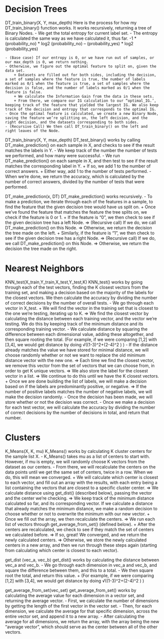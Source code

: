 # Decision Trees
DT_train_binary(X, Y, max_depth)
Here is the process for how my DT_train_binary() function works. It works recursively, returning a tree of Binary Nodes.
	- We get the total entropy for current label set.
	- The entropy is calculated the same way as we have calculated it, thus far. 
	-1 * (probability_no) * log2 (probability_no) – (probability_yes) * log2 (probability_yes)

	- (Base case) If our entropy is 0, or we have run out of samples, or our max_depth is 0, we return nothing.
	- Otherwise, we figure out the optimal feature to split on, given the data set.
		+ Datasets are filled out for both sides, including the decision, a set of samples where the feature is true, the number of labels marked as 0/1 when the feature is true, a set of samples where the decision is false, and the number of labels marked as 0/1 when the feature is false.
		+ We calculate the Information Gain from the data in these sets.
		+ From there, we compare our IG calculation to our “optimal_IG.’, keeping track of the feature that yielded the largest IG. We also keep track of the decision and entropy that corresponds to the optimal IG.
	- Once the optimal feature is calculated, we create a new Binary Node, saving the feature we’re splitting on, the left decision, and the right decision, and the datasets corresponding to both sides.
	- (Recursive Call) We then call DT_train_binary() on the left and right leaves of the Node.



DT_train_binary(X, Y, max_depth)
DT_test_binary() works by calling DT_make_prediction() on each sample in X, and checks to see if the result matches the labels in Y.
	- We keep track of the number the number of tests we performed, and how many were successful.
	- We run DT_make_prediction() on each sample in X, and then test to see if the result matches the corresponding label in Y.
		+ If so, we add 1 to the number of correct answers.
		+ Either way, add 1 to the number of tests performed.
	- When we’re done, we return the accuracy, which is calculated by the number of correct answers, divided by the number of tests that were performed.

DT_make_prediction(x, DT)
DT_make_prediction() works recursively.
	- To make a prediction, we iterate through each of the features in a sample, to find the feature that the given decision tree would have us split on.
		+ Once we’ve found the feature that matches the feature the tree splits on, we check if the feature is 0 or 1.
		+ If the feature is “0”, we then check to see if the given decision tree has a left Node.
			=> (Recursive call) If we do, we call DT_make_prediction() on this Node.
			=> Otherwise, we return the decision the tree made on the left.
		+ Similarly, if the feature is “1”, we then check to see if the given decision tree has a right Node.
			=> (Recursive call) If we do, we call DT_make_prediction() on this Node.
			=> Otherwise, we return the decision the tree made on the right.
# Nearest Neighbors
KNN_test(X_train,Y_train,X_test,Y_test,K)
KNN_test() works by going through each of the test vectors, finding the K closest vectors from the training set, and making a decision based on the majority of the labels for the closest vectors. We then calculate the accuracy by dividing the number of correct decisions by the number of overall tests.
	- We go through each vector in X_test.
		+ We will find the vector in the training set that is closest to the one we’re testing, iterating up to K.
			=> We find the closest vector by calculating the distance between each training vector, and the vector we’re testing. We do this by keeping track of the minimum distance and its corresponding training vector.
				- We calculate distance by squaring the difference between each dimensional value, adding these altogether, and then square rooting the total. (For example, if we were comparing [1,2] with [3,4], we would get distance by doing √((1-3)^2+(2-4)^2 ) )
				- If the distance already matches the value we have stored for minimal distance, we will choose randomly whether or not we want to replace the old minimum distance vector with the new one.
			=> Each time we find the closest vector, we remove this vector from the set of vectors that we can choose from, in order to get K unique vectors.
			=> We also store the label for the closest vector in a list.
			=> We continue to do this until we have the K closest vectors.
		+ Once we are done building the list of labels, we will make a decision based on if the labels are predominantly positive, or negative. 
			=> If the number of positive labels matches the number of negative labels, we will make the decision randomly.
				- Once the decision has been made, we will store whether or not the decision was correct.
	- Once we make a decision for each test vector, we will calculate the accuracy by dividing the number of correct decisions by the number of decisions in total, and return that number.

# Clusters
K_Means(X, K, mu)
K_Means() works by calculating K cluster centers for the sample list X.
	- K_Means() takes mu as a list of centers to start with. However, if mu is empty, we will randomly choose K vectors from the dataset as our centers.
	- From there, we will recalculate the centers on the data points until we get the same set of centers, twice in a row. When we do, this will mean we converged.
		+ We will calculate which center is closest to each vector, and fill out an array with the results, with each entry being a list containing the vectors that are closest to a specific cluster center.
			=> We calculate distance using get_dist() (described below), passing the vector and the center we’re checking.
			=> We keep track of the minimum distance calculated so far, and its corresponding vector. If we calculate a distance that already matches the minimum distance, we make a random decision to choose whether or not to overwrite the minimum with our new vector.
		+ Once we fill out the array, we then recalculate the centers.
			=> We run each list of vectors through get_average_from_set() (defined below).
		+ After the centers are recalculated, we check to see if they match the set of centers we calculated before.
			=> If so, great! We converged, and we return the newly calculated centers.
			=> Otherwise, we store the newly calculated centers in a new array, and then we run through these steps again (starting from calculating which center is closest to each vector).

get_dist (vec_a, vec_b)
get_dist() works by calculating the distance between vec_a and vec_b.
	- We go through each dimension in vec_a and vec_b, and square the difference between them, and this to a total.
	- We then square root the total, and return this value.
		+ (For example, if we were comparing [1,2] with [3,4], we would get distance by doing √((1-3)^2+(2-4)^2 ) )

get_average_from_set(vec_set)
get_average_from_set() works by calculating the average value for each dimension in a vector set, and returning the average vector.
	- First, we calculate the number of dimensions by getting the length of the first vector in the vector set.
	- Then, for each dimension, we calculate the average for that specific dimension, across the entire vector set, and append it to a new array.
	- After calculating the average for all dimensions, we return the array, with the array being the new “average vector”, which should serve as the center between all of the other vectors.


